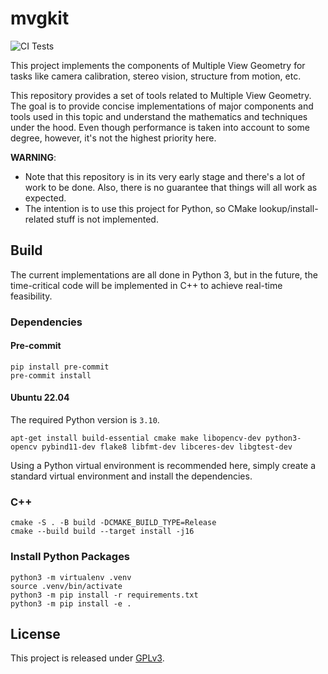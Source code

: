# mvgkit

![CI Tests](https://github.com/kunlin596/mvg/actions/workflows/ci.yml/badge.svg)

This project implements the components of Multiple View Geometry for tasks like camera calibration, stereo vision, structure from motion, etc.

This repository provides a set of tools related to Multiple View Geometry. The goal is to provide concise implementations of major components and tools used in this topic and understand the mathematics and techniques under the hood. Even though performance is taken into account to some degree, however, it's not the highest priority here.

**WARNING**:

- Note that this repository is in its very early stage and there's a lot of work to be done. Also, there is no guarantee that things will all work as expected.
- The intention is to use this project for Python, so CMake lookup/install-related stuff is not implemented.

## Build

The current implementations are all done in Python 3, but in the future, the time-critical code will be implemented in C++ to achieve real-time feasibility.

### Dependencies

#### Pre-commit

```shell
pip install pre-commit
pre-commit install
```

#### Ubuntu 22.04

The required Python version is `3.10`.

```shell
apt-get install build-essential cmake make libopencv-dev python3-opencv pybind11-dev flake8 libfmt-dev libceres-dev libgtest-dev
```

Using a Python virtual environment is recommended here, simply create a standard virtual environment and install the dependencies.

### C++

```shell
cmake -S . -B build -DCMAKE_BUILD_TYPE=Release
cmake --build build --target install -j16
```

### Install Python Packages

```shell
python3 -m virtualenv .venv
source .venv/bin/activate
python3 -m pip install -r requirements.txt
python3 -m pip install -e .
```

## License

This project is released under [GPLv3](https://github.com/kunlin596/mvgkit/blob/master/LICENSE).
